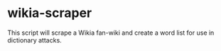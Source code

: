 # wikia-scraper
This script will scrape a Wikia fan-wiki and create a word list for use in dictionary attacks.
